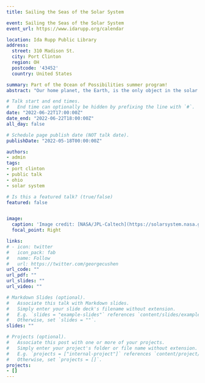 ```yaml
---
title: Sailing the Seas of the Solar System

event: Sailing the Seas of the Solar System
event_url: https://www.idarupp.org/calendar

location: Ida Rupp Public Library
address:
  street: 310 Madison St. 
  city: Port Clinton
  region: OH
  postcode: '43452'
  country: United States

summary: Part of the Ocean of Possibilities summer program! 
abstract: "Our home planet, the Earth, is the only object in the solar system covered with liquid water. But it is not the only object in the solar system that has water! Join NASA/JPL Solar System Ambassador Ray Garner as we explore the watery worlds of the solar system, from the salty slurries on Mars to the ice hidden away in dark craters on Ceres and the water buried beneath miles of ice on Europa. Using images and data from planetary probes, we’ll answer such questions as “How did the water get there?” And “What exactly are cryovolcanoes?” And “What does this mean for life in the solar system?” Come and get your sea legs as we sail the seas of the solar system!"

# Talk start and end times.
#   End time can optionally be hidden by prefixing the line with `#`.
date: "2022-06-22T17:00:00Z"
date_end: "2022-06-22T18:00:00Z"
all_day: false

# Schedule page publish date (NOT talk date).
publishDate: "2022-05-18T00:00:00Z"

authors: 
- admin
tags: 
- port clinton
- public talk
- ohio
- solar system

# Is this a featured talk? (true/false)
featured: false


image:
  caption: 'Image credit: [NASA/JPL-Caltech](https://solarsystem.nasa.gov/news/13020/the-moon-with-the-plume/)'
  focal_point: Right

links:
# - icon: twitter
#   icon_pack: fab
#   name: Follow
#   url: https://twitter.com/georgecushen
url_code: ""
url_pdf: ""
url_slides: ""
url_video: ""

# Markdown Slides (optional).
#   Associate this talk with Markdown slides.
#   Simply enter your slide deck's filename without extension.
#   E.g. `slides = "example-slides"` references `content/slides/example-slides.md`.
#   Otherwise, set `slides = ""`.
slides: ""

# Projects (optional).
#   Associate this post with one or more of your projects.
#   Simply enter your project's folder or file name without extension.
#   E.g. `projects = ["internal-project"]` references `content/project/deep-learning/index.md`.
#   Otherwise, set `projects = []`.
projects:
- []
---
```


<!-- {{% callout note %}}
Click on the **Slides** button above to view the built-in slides feature.
{{% /callout %}}

Slides can be added in a few ways:

- **Create** slides using Wowchemy's [*Slides*](https://wowchemy.com/docs/managing-content/#create-slides) feature and link using `slides` parameter in the front matter of the talk file
- **Upload** an existing slide deck to `static/` and link using `url_slides` parameter in the front matter of the talk file
- **Embed** your slides (e.g. Google Slides) or presentation video on this page using [shortcodes](https://wowchemy.com/docs/writing-markdown-latex/).

Further event details, including [page elements](https://wowchemy.com/docs/writing-markdown-latex/) such as image galleries, can be added to the body of this page. -->
